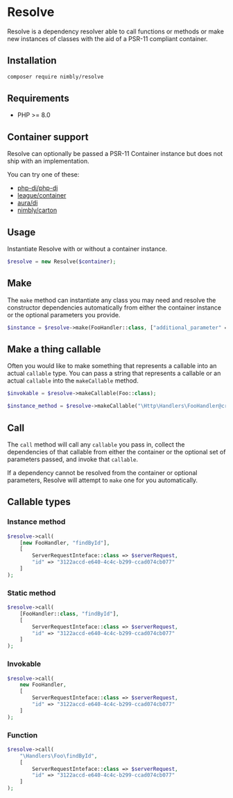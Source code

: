 # Resolve

Resolve is a dependency resolver able to call functions or methods or make new instances of classes with the aid of a PSR-11 compliant container.

## Installation

```bash
composer require nimbly/resolve
```

## Requirements

* PHP >= 8.0

## Container support

Resolve can optionally be passed a PSR-11 Container instance but does not ship with an implementation.

You can try one of these:

* [php-di/php-di](https://github.com/PHP-DI/PHP-DI)
* [league/container](https://github.com/thephpleague/container)
* [aura/di](https://github.com/auraphp/Aura.Di)
* [nimbly/carton](https://github.com/nimbly/carton)

## Usage

Instantiate Resolve with or without a container instance.

```php
$resolve = new Resolve($container);
```

## Make

The `make` method can instantiate any class you may need and resolve the constructor dependencies automatically from either the container instance or the optional parameters you provide.

```php
$instance = $resolve->make(FooHandler::class, ["additional_parameter" => "Foo"]);
```

## Make a thing callable

Often you would like to make something that represents a callable into an actual `callable` type. You can pass a string that represents a callable or an actual `callable` into the `makeCallable` method.

```php
$invokable = $resolve->makeCallable(Foo::class);
```

```php
$instance_method = $resolve->makeCallable("\Http\Handlers\FooHandler@createNewFoo");
```

## Call

The `call` method will call any `callable` you pass in, collect the dependencies of that callable from either the container or the optional set of parameters passed, and invoke that `callable`.

If a dependency cannot be resolved from the container or optional parameters, Resolve will attempt to `make` one for you automatically.

## Callable types

### Instance method

```php
$resolve->call(
	[new FooHandler, "findById"],
	[
		ServerRequestInteface::class => $serverRequest,
		"id" => "3122accd-e640-4c4c-b299-ccad074cb077"
	]
);
```
### Static method

```php
$resolve->call(
	[FooHandler::class, "findById"],
	[
		ServerRequestInteface::class => $serverRequest,
		"id" => "3122accd-e640-4c4c-b299-ccad074cb077"
	]
);
```

### Invokable

```php
$resolve->call(
	new FooHandler,
	[
		ServerRequestInteface::class => $serverRequest,
		"id" => "3122accd-e640-4c4c-b299-ccad074cb077"
	]
);
```

### Function

```php
$resolve->call(
	"\Handlers\Foo\findById",
	[
		ServerRequestInteface::class => $serverRequest,
		"id" => "3122accd-e640-4c4c-b299-ccad074cb077"
	]
);
```